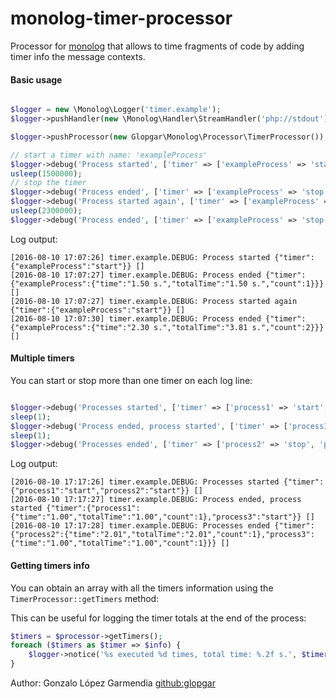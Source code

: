 monolog-timer-processor
=======================

Processor for [monolog](https://github.com/Seldaek/monolog) that allows to time fragments of code by adding timer info
the message contexts.

#### Basic usage

```php

$logger = new \Monolog\Logger('timer.example');
$logger->pushHandler(new \Monolog\Handler\StreamHandler('php://stdout'));

$logger->pushProcessor(new Glopgar\Monolog\Processor\TimerProcessor());

// start a timer with name: 'exampleProcess'
$logger->debug('Process started', ['timer' => ['exampleProcess' => 'start']]);
usleep(1500000);
// stop the timer
$logger->debug('Process ended', ['timer' => ['exampleProcess' => 'stop']]);
$logger->debug('Process started again', ['timer' => ['exampleProcess' => 'start']]);
usleep(2300000);
$logger->debug('Process ended', ['timer' => ['exampleProcess' => 'stop']]);
```

Log output:

```
[2016-08-10 17:07:26] timer.example.DEBUG: Process started {"timer":{"exampleProcess":"start"}} []
[2016-08-10 17:07:27] timer.example.DEBUG: Process ended {"timer":{"exampleProcess":{"time":"1.50 s.","totalTime":"1.50 s.","count":1}}} []
[2016-08-10 17:07:27] timer.example.DEBUG: Process started again {"timer":{"exampleProcess":"start"}} []
[2016-08-10 17:07:30] timer.example.DEBUG: Process ended {"timer":{"exampleProcess":{"time":"2.30 s.","totalTime":"3.81 s.","count":2}}} []
```


#### Multiple timers

You can start or stop more than one timer on each log line:

```php

$logger->debug('Processes started', ['timer' => ['process1' => 'start', 'process2' => 'start']]);
sleep(1);
$logger->debug('Process ended, process started', ['timer' => ['process1' => 'stop', 'process3' => 'start']]);
sleep(1);
$logger->debug('Processes ended', ['timer' => ['process2' => 'stop', 'process3' => 'stop']]);

```

Log output:

```
[2016-08-10 17:17:26] timer.example.DEBUG: Processes started {"timer":{"process1":"start","process2":"start"}} []
[2016-08-10 17:17:27] timer.example.DEBUG: Process ended, process started {"timer":{"process1":{"time":"1.00","totalTime":"1.00","count":1},"process3":"start"}} []
[2016-08-10 17:17:28] timer.example.DEBUG: Processes ended {"timer":{"process2":{"time":"2.01","totalTime":"2.01","count":1},"process3":{"time":"1.00","totalTime":"1.00","count":1}}} []
```

#### Getting timers info

You can obtain an array with all the timers information using the `TimerProcessor::getTimers` method:

This can be useful for logging the timer totals at the end of the process:

```php
$timers = $processor->getTimers();
foreach ($timers as $timer => $info) {
    $logger->notice('%s executed %d times, total time: %.2f s.', $timer, $info['count'], $info['totalTime']);
}
```


Author:
Gonzalo López Garmendia
[github:glopgar](https://github.com/glopgar)



